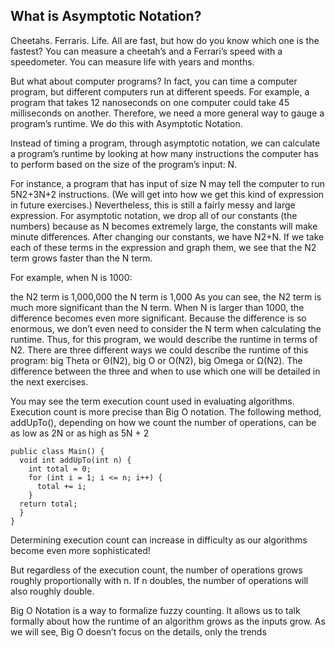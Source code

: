 ## What is Asymptotic Notation?

Cheetahs. Ferraris. Life. All are fast, but how do you know which one is the fastest? You can measure a cheetah’s and a Ferrari’s speed with a speedometer. You can measure life with years and months.

But what about computer programs? In fact, you can time a computer program, but different computers run at different speeds. For example, a program that takes 12 nanoseconds on one computer could take 45 milliseconds on another. Therefore, we need a more general way to gauge a program’s runtime. We do this with Asymptotic Notation.

Instead of timing a program, through asymptotic notation, we can calculate a program’s runtime by looking at how many instructions the computer has to perform based on the size of the program’s input: N.

For instance, a program that has input of size N may tell the computer to run 5N2+3N+2 instructions. (We will get into how we get this kind of expression in future exercises.) Nevertheless, this is still a fairly messy and large expression. For asymptotic notation, we drop all of our constants (the numbers) because as N becomes extremely large, the constants will make minute differences. After changing our constants, we have N2+N. If we take each of these terms in the expression and graph them, we see that the N2 term grows faster than the N term.

For example, when N is 1000:

the N2 term is 1,000,000
the N term is 1,000
As you can see, the N2 term is much more significant than the N term. When N is larger than 1000, the difference becomes even more significant. Because the difference is so enormous, we don’t even need to consider the N term when calculating the runtime. Thus, for this program, we would describe the runtime in terms of N2. There are three different ways we could describe the runtime of this program: big Theta or Θ(N2), big O or O(N2), big Omega or Ω(N2). The difference between the three and when to use which one will be detailed in the next exercises.

You may see the term execution count used in evaluating algorithms. Execution count is more precise than Big O notation. The following method, addUpTo(), depending on how we count the number of operations, can be as low as 2N or as high as 5N + 2

```
public class Main() {
  void int addUpTo(int n) {
    int total = 0;
    for (int i = 1; i <= n; i++) {
      total += i;
    }
  return total;
  }
}

```

Determining execution count can increase in difficulty as our algorithms become even more sophisticated!

But regardless of the execution count, the number of operations grows roughly proportionally with n. If n doubles, the number of operations will also roughly double.

Big O Notation is a way to formalize fuzzy counting. It allows us to talk formally about how the runtime of an algorithm grows as the inputs grow. As we will see, Big O doesn’t focus on the details, only the trends
